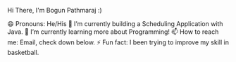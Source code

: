  Hi There, I'm Bogun Pathmaraj :)

😄 Pronouns: He/His
🔭 I’m currently building a Scheduling Application with Java.
🌱 I’m currently learning more about Programming!
📫 How to reach me: Email, check down below.
⚡ Fun fact: I been trying to improve my skill in basketball.
